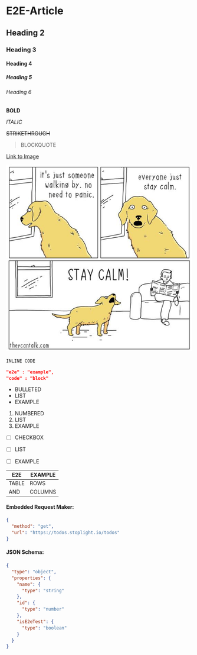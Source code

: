 # E2E-Article

## Heading 2

### Heading 3 

#### Heading 4

##### Heading 5

###### Heading 6

**BOLD**

*ITALIC*

~~STRIKETHROUGH~~

> BLOCKQUOTE

[Link to Image](../assets/images/staycalm.jpg)

![Display Image](../assets/images/staycalm.jpg)

`INLINE CODE`

```json
"e2e" : "example",
"code" : "block"
```

- BULLETED
- LIST
- EXAMPLE

1. NUMBERED
2. LIST
3. EXAMPLE

- [ ] CHECKBOX
- [ ] LIST
- [ ] EXAMPLE
 

E2E   | EXAMPLE |
------|---------|
TABLE | ROWS    | 
AND   | COLUMNS | 


#### Embedded Request Maker:
```json http
{
  "method": "get",
  "url": "https://todos.stoplight.io/todos"
}
```

#### JSON Schema:
```json json_schema
{
  "type": "object",
  "properties": {
    "name": {
      "type": "string"
    },
    "id": {
      "type": "number"
    },
    "isE2eTest": {
      "type": "boolean"
    }
  }
}
```








